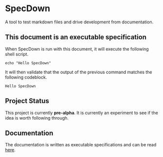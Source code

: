 # SpecDown

A tool to test markdown files and drive development from documentation.

## This document is an executable specification

When SpecDown is run with this document, it will execute the following shell script.

```shell,script(name="hello-specdown")
echo "Hello SpecDown"
```

It will then validate that the output of the previous command matches the following codeblock.

```,verify(script_name="hello-specdown", stream=output)
Hello SpecDown
```

## Project Status

This project is currently **pre-alpha**.
It is currently an experiment to see if the idea is worth following through.

## Documentation

The documentation is written as executable specifications and can be read [here](./doc/index.md).